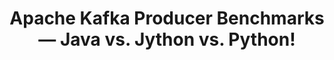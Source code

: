 ---
layout: external
title:  "Apache Kafka Producer Benchmarks — Java vs. Jython vs. Python!"
external_url: https://medium.com/uncanny-recursions/apache-kafka-producer-benchmarks-java-vs-jython-vs-python-a4bcb185c7f3
---